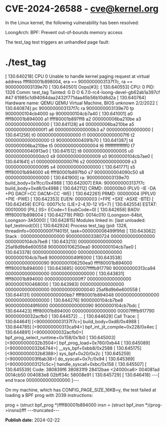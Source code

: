 # CVE-2024-26588 - cve@kernel.org

In the Linux kernel, the following vulnerability has been resolved:

LoongArch: BPF: Prevent out-of-bounds memory access

The test_tag test triggers an unhandled page fault:

  # ./test_tag
  [  130.640218] CPU 0 Unable to handle kernel paging request at virtual address ffff80001b898004, era == 9000000003137f7c, ra == 9000000003139e70
  [  130.640501] Oops[#3]:
  [  130.640553] CPU: 0 PID: 1326 Comm: test_tag Tainted: G      D    O       6.7.0-rc4-loong-devel-gb62ab1a397cf #47 61985c1d94084daa2432f771daa45b56b10d8d2a
  [  130.640764] Hardware name: QEMU QEMU Virtual Machine, BIOS unknown 2/2/2022
  [  130.640874] pc 9000000003137f7c ra 9000000003139e70 tp 9000000104cb4000 sp 9000000104cb7a40
  [  130.641001] a0 ffff80001b894000 a1 ffff80001b897ff8 a2 000000006ba210be a3 0000000000000000
  [  130.641128] a4 000000006ba210be a5 00000000000000f1 a6 00000000000000b3 a7 0000000000000000
  [  130.641256] t0 0000000000000000 t1 00000000000007f6 t2 0000000000000000 t3 9000000004091b70
  [  130.641387] t4 000000006ba210be t5 0000000000000004 t6 fffffffffffffff0 t7 90000000040913e0
  [  130.641512] t8 0000000000000005 u0 0000000000000dc0 s9 0000000000000009 s0 9000000104cb7ae0
  [  130.641641] s1 00000000000007f6 s2 0000000000000009 s3 0000000000000095 s4 0000000000000000
  [  130.641771] s5 ffff80001b894000 s6 ffff80001b897fb0 s7 9000000004090c50 s8 0000000000000000
  [  130.641900]    ra: 9000000003139e70 build_body+0x1fcc/0x4988
  [  130.642007]   ERA: 9000000003137f7c build_body+0xd8/0x4988
  [  130.642112]  CRMD: 000000b0 (PLV0 -IE -DA +PG DACF=CC DACM=CC -WE)
  [  130.642261]  PRMD: 00000004 (PPLV0 +PIE -PWE)
  [  130.642353]  EUEN: 00000003 (+FPE +SXE -ASXE -BTE)
  [  130.642458]  ECFG: 00071c1c (LIE=2-4,10-12 VS=7)
  [  130.642554] ESTAT: 00010000 [PIL] (IS= ECode=1 EsubCode=0)
  [  130.642658]  BADV: ffff80001b898004
  [  130.642719]  PRID: 0014c010 (Loongson-64bit, Loongson-3A5000)
  [  130.642815] Modules linked in: [last unloaded: bpf_testmod(O)]
  [  130.642924] Process test_tag (pid: 1326, threadinfo=00000000f7f4015f, task=000000006499f9fd)
  [  130.643062] Stack : 0000000000000000 9000000003380724 0000000000000000 0000000104cb7be8
  [  130.643213]         0000000000000000 25af8d9b6e600558 9000000106250ea0 9000000104cb7ae0
  [  130.643378]         0000000000000000 0000000000000000 9000000104cb7be8 90000000049f6000
  [  130.643538]         0000000000000090 9000000106250ea0 ffff80001b894000 ffff80001b894000
  [  130.643685]         00007ffffb917790 900000000313ca94 0000000000000000 0000000000000000
  [  130.643831]         ffff80001b894000 0000000000000ff7 0000000000000000 9000000100468000
  [  130.643983]         0000000000000000 0000000000000000 0000000000000040 25af8d9b6e600558
  [  130.644131]         0000000000000bb7 ffff80001b894048 0000000000000000 0000000000000000
  [  130.644276]         9000000104cb7be8 90000000049f6000 0000000000000090 9000000104cb7bdc
  [  130.644423]         ffff80001b894000 0000000000000000 00007ffffb917790 90000000032acfb0
  [  130.644572]         ...
  [  130.644629] Call Trace:
  [  130.644641] [<9000000003137f7c>] build_body+0xd8/0x4988
  [  130.644785] [<900000000313ca94>] bpf_int_jit_compile+0x228/0x4ec
  [  130.644891] [<90000000032acfb0>] bpf_prog_select_runtime+0x158/0x1b0
  [  130.645003] [<90000000032b3504>] bpf_prog_load+0x760/0xb44
  [  130.645089] [<90000000032b6744>] __sys_bpf+0xbb8/0x2588
  [  130.645175] [<90000000032b8388>] sys_bpf+0x20/0x2c
  [  130.645259] [<9000000003f6ab38>] do_syscall+0x7c/0x94
  [  130.645369] [<9000000003121c5c>] handle_syscall+0xbc/0x158
  [  130.645507]
  [  130.645539] Code: 380839f6  380831f9  28412bae <24000ca6> 004081ad  0014cb50  004083e8  02bff34c  58008e91
  [  130.645729]
  [  130.646418] ---[ end trace 0000000000000000 ]---

On my machine, which has CONFIG_PAGE_SIZE_16KB=y, the test failed at
loading a BPF prog with 2039 instructions:

  prog = (struct bpf_prog *)ffff80001b894000
  insn = (struct bpf_insn *)(prog->insnsi)fff
---truncated---

**Publish date:** 2024-02-22
